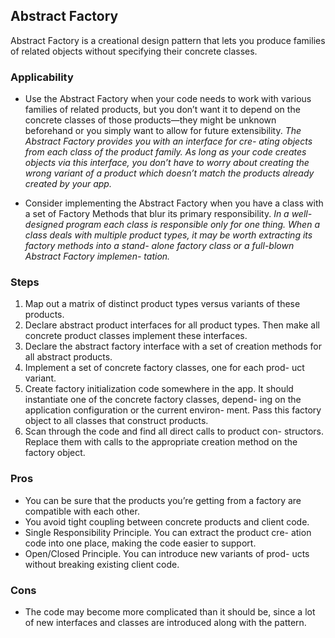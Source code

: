 ## Abstract Factory
Abstract Factory is a creational design pattern that lets you produce families of related objects without specifying their concrete classes.

### Applicability
- Use the Abstract Factory when your code needs to work with various families of related products, but you don’t want it to depend on the concrete classes of those products—they might be unknown beforehand or you simply want to allow for future extensibility.
_The Abstract Factory provides you with an interface for cre- ating objects from each class of the product family. As long as your code creates objects via this interface, you don’t have to worry about creating the wrong variant of a product which doesn’t match the products already created by your app._

- Consider implementing the Abstract Factory when you have a class with a set of Factory Methods that blur its primary responsibility.
_In a well-designed program each class is responsible only for one thing. When a class deals with multiple product types, it may be worth extracting its factory methods into a stand- alone factory class or a full-blown Abstract Factory implemen- tation._

### Steps
1. Map out a matrix of distinct product types versus variants of
these products.
2. Declare abstract product interfaces for all product types. Then make all concrete product classes implement these interfaces.
3. Declare the abstract factory interface with a set of creation methods for all abstract products.
4. Implement a set of concrete factory classes, one for each prod- uct variant.
5. Create factory initialization code somewhere in the app. It should instantiate one of the concrete factory classes, depend- ing on the application configuration or the current environ- ment. Pass this factory object to all classes that construct products.
6. Scan through the code and find all direct calls to product con- structors. Replace them with calls to the appropriate creation method on the factory object.

### Pros
* You can be sure that the products you’re getting from a factory
are compatible with each other.
* You avoid tight coupling between concrete products and client code.
* Single Responsibility Principle. You can extract the product cre- ation code into one place, making the code easier to support.
* Open/Closed Principle. You can introduce new variants of prod- ucts without breaking existing client code.

### Cons
* The code may become more complicated than it should be, since a lot of new interfaces and classes are introduced along with the pattern.